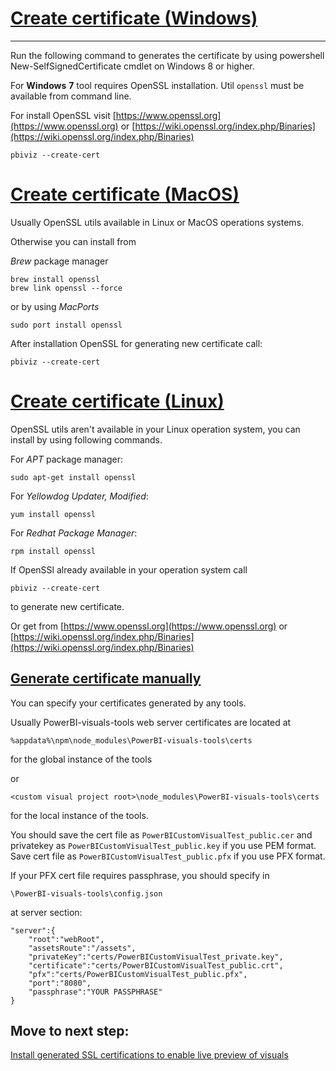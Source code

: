 # [Create certificate (Windows)](Windows)

----------

Run the following command to generates the certificate by using powershell New-SelfSignedCertificate cmdlet on Windows 8 or higher.

For **Windows** **7** tool requires OpenSSL installation. Util `openssl` must be available from command line.

For install OpenSSL visit [https://www.openssl.org](https://www.openssl.org) or [https://wiki.openssl.org/index.php/Binaries](https://wiki.openssl.org/index.php/Binaries)

```
pbiviz --create-cert
```

# [Create certificate (MacOS)](#macos)

Usually OpenSSL utils available in Linux or MacOS operations systems.

Otherwise you can install from

*Brew* package manager
```
brew install openssl
brew link openssl --force
```

or by using *MacPorts*
```
sudo port install openssl
```

After installation OpenSSL for generating new certificate call:

```
pbiviz --create-cert
```

# [Create certificate (Linux)](#linux)

OpenSSL utils aren't available in your Linux operation system, you can install by using following commands.

For *APT* package manager:

```
sudo apt-get install openssl
```

For *Yellowdog Updater, Modified*:

```
yum install openssl
```

For *Redhat Package Manager*:

```
rpm install openssl
```

If OpenSSl already available in your operation system call

```
pbiviz --create-cert
```
to generate new certificate.

Or get from [https://www.openssl.org](https://www.openssl.org) or [https://wiki.openssl.org/index.php/Binaries](https://wiki.openssl.org/index.php/Binaries)

## [Generate certificate manually](#manual)

You can specify your certificates generated by any tools.

Usually PowerBI-visuals-tools web server certificates are located at

```
%appdata%\npm\node_modules\PowerBI-visuals-tools\certs
```

for the global instance of the tools

or

```
<custom visual project root>\node_modules\PowerBI-visuals-tools\certs
```

for the local instance of the tools.

You should save the cert file as `PowerBICustomVisualTest_public.cer` and privatekey as `PowerBICustomVisualTest_public.key` if you use PEM format.
Save cert file as `PowerBICustomVisualTest_public.pfx` if you use PFX format.

If your PFX cert file requires passphrase, you should specify in

```
\PowerBI-visuals-tools\config.json
```

at server section:

```
"server":{
    "root":"webRoot",
    "assetsRoute":"/assets",
    "privateKey":"certs/PowerBICustomVisualTest_private.key",
    "certificate":"certs/PowerBICustomVisualTest_public.crt",
    "pfx":"certs/PowerBICustomVisualTest_public.pfx",
    "port":"8080",
    "passphrase":"YOUR PASSPHRASE"
}
```

## Move to next step:

[Install generated SSL certifications to enable live preview of visuals](/tools/CertificateSetup.md)
